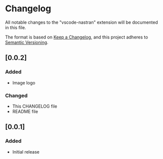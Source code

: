 # Changelog
All notable changes to the "vscode-nastran" extension will be documented in this file.

The format is based on [Keep a Changelog](https://keepachangelog.com/en/1.0.0/), and this project adheres to [Semantic Versioning](https://semver.org/spec/v2.0.0.html).

## [0.0.2]
### Added
- Image logo

### Changed
- This CHANGELOG file
- README file

## [0.0.1]
### Added
- Initial release